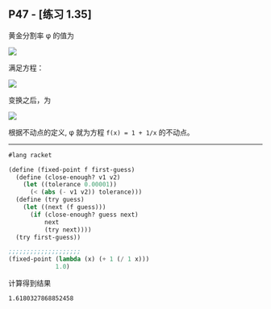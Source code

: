 ## P47 - [练习 1.35]

黄金分割率 φ 的值为

<img src="http://latex.codecogs.com/svg.latex?\phi=\frac{1+\sqrt{5}}{2}"/>

满足方程：

<img src="http://latex.codecogs.com/svg.latex?\phi^{2}=\phi+1"/>

变换之后，为

<img src="http://latex.codecogs.com/svg.latex?\phi=1+\frac{1}{\phi}"/>

根据不动点的定义, φ 就为方程 `f(x) = 1 + 1/x` 的不动点。

------

``` Scheme
#lang racket

(define (fixed-point f first-guess)
  (define (close-enough? v1 v2)
    (let ((tolerance 0.00001))
      (< (abs (- v1 v2)) tolerance)))
  (define (try guess)
    (let ((next (f guess)))
      (if (close-enough? guess next)
          next
          (try next))))
  (try first-guess))

;;;;;;;;;;;;;;;;;;;;
(fixed-point (lambda (x) (+ 1 (/ 1 x)))
             1.0)
```

计算得到结果

```
1.6180327868852458
```
